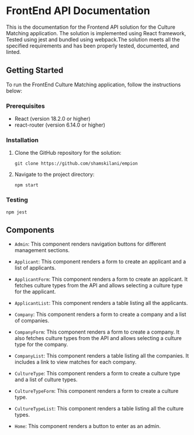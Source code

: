 # FrontEnd API Documentation

This is the documentation for the Frontend API solution for the Culture Matching application. The solution is implemented using React framework, Tested using jest and bundled using webpack.The solution meets all the specified requirements and has been properly tested, documented, and linted.

## Getting Started

To run the FrontEnd Culture Matching application, follow the instructions below:

### Prerequisites

- React (version 18.2.0 or higher)
- react-router (version 6.14.0 or higher)

### Installation

1. Clone the GitHub repository for the solution:

   ```
   git clone https://github.com/shamskilani/empion
   ```

2. Navigate to the project directory:

   ```
   npm start
   ```

### Testing

```
npm jest
```

## Components

- `Admin`: This component renders navigation buttons for different management sections.

- `Applicant`: This component renders a form to create an applicant and a list of applicants.

- `ApplicantForm`: This component renders a form to create an applicant. It fetches culture types from the API and allows selecting a culture type for the applicant.

- `ApplicantList`: This component renders a table listing all the applicants.

- `Company`: This component renders a form to create a company and a list of companies.

- `CompanyForm`: This component renders a form to create a company. It also fetches culture types from the API and allows selecting a culture type for the company.

- `CompanyList`: This component renders a table listing all the companies. It includes a link to view matches for each company.

- `CultureType`: This component renders a form to create a culture type and a list of culture types.

- `CultureTypeForm`: This component renders a form to create a culture type.

- `CultureTypeList`: This component renders a table listing all the culture types.

- `Home`: This component renders a button to enter as an admin.

